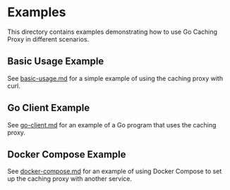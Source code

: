 # Examples

This directory contains examples demonstrating how to use Go Caching Proxy in different scenarios.

## Basic Usage Example

See [basic-usage.md](basic-usage.md) for a simple example of using the caching proxy with curl.

## Go Client Example

See [go-client.md](go-client.md) for an example of a Go program that uses the caching proxy.

## Docker Compose Example

See [docker-compose.md](docker-compose.md) for an example of using Docker Compose to set up the caching proxy with another service.
